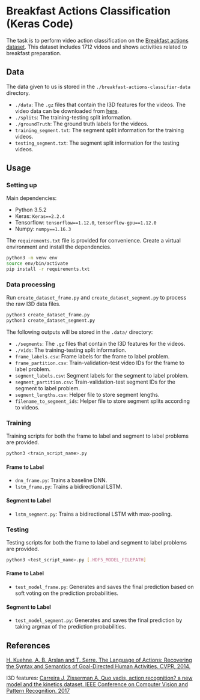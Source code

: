 # Breakfast Actions Classification (Keras Code)

The task is to perform video action classification on the [Breakfast actions dataset](https://serre-lab.clps.brown.edu/resource/breakfast-actions-dataset/). This dataset includes 1712 videos and shows activities related to breakfast preparation.

## Data

The data given to us is stored in the `./breakfast-actions-classifier-data` directory.

- `./data`: The `.gz` files that contain the I3D features for the videos. The video data can be downloaded from [here](https://drive.google.com/drive/folders/1KtpuFYRGXByf_9ICPsCbGRBoR_hLsruh).
- `./splits`: The training-testing split information.
- `./groundTruth`: The ground truth labels for the videos.
- `training_segment.txt`: The segment split information for the training videos.
- `testing_segment.txt`: The segment split information for the testing videos.

## Usage

### Setting up

Main dependencies:

- Python 3.5.2
- Keras: `Keras==2.2.4`
- Tensorflow: `tensorflow==1.12.0`, `tensorflow-gpu==1.12.0`
- Numpy: `numpy==1.16.3`

The `requirements.txt` file is provided for convenience. Create a virtual environment and install the dependencies.

```sh
python3 -m venv env
source env/bin/activate
pip install -r requirements.txt
```

### Data processing

Run `create_dataset_frame.py` and `create_dataset_segment.py` to process the raw I3D data files. 

```sh
python3 create_dataset_frame.py
python3 create_dataset_segment.py
```

The following outputs will be stored in the `.data/` directory:

- `./segments`: The `.gz` files that contain the I3D features for the videos.
- `./vids`: The training-testing split information.
- `frame_labels.csv`: Frame labels for the frame to label problem.
- `frame_partition.csv`: Train-validation-test video IDs for the frame to label problem.
- `segment_labels.csv`: Segment labels for the segment to label problem.
- `segment_partition.csv`: Train-validation-test segment IDs for the segment to label problem.
- `segment_lengths.csv`: Helper file to store segment lengths.
- `filename_to_segment_ids`: Helper file to store segment splits according to videos.

### Training

Training scripts for both the frame to label and segment to label problems are provided.

```sh
python3 <train_script_name>.py
```

#### Frame to Label

- `dnn_frame.py`: Trains a baseline DNN.
- `lstm_frame.py`: Trains a bidirectional LSTM.

#### Segment to Label

- `lstm_segment.py`: Trains a bidirectional LSTM with max-pooling.

### Testing

Testing scripts for both the frame to label and segment to label problems are provided.

```sh
python3 <test_script_name>.py [.HDF5_MODEL_FILEPATH]
```

#### Frame to Label

- `test_model_frame.py`: Generates and saves the final prediction based on soft voting on the prediction probabilities.

#### Segment to Label

- `test_model_segment.py`: Generates and saves the final prediction by taking argmax of the prediction probabilities.

## References

[H. Kuehne, A. B. Arslan and T. Serre. The Language of Actions: Recovering the Syntax and Semantics of Goal-Directed Human Activities. CVPR, 2014.](https://serre-lab.clps.brown.edu/wp-content/uploads/2014/05/paper_cameraReady-2.pdf)

I3D features: [Carreira J, Zisserman A. Quo vadis, action recognition? a new model and the kinetics dataset. IEEE Conference on Computer Vision and Pattern Recognition. 2017](https://arxiv.org/pdf/1705.07750.pdf)
